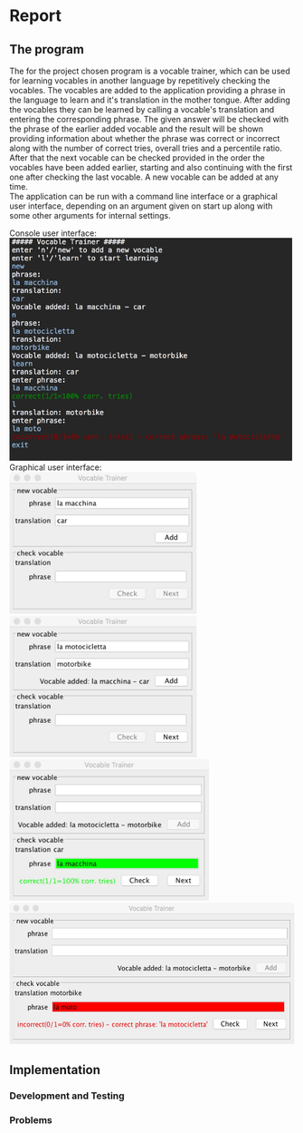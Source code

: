 # Report
## The program
The for the project chosen program is a vocable trainer, which can be used for learning vocables in another language by repetitively checking the vocables. The vocables are added to the application providing a phrase in the language to learn and it's translation in the mother tongue. After adding the vocables they can be learned by calling a vocable's translation and entering the corresponding phrase. The given answer will be checked with the phrase of the earlier added vocable and the result will be shown providing information about whether the phrase was correct or incorrect along with the number of correct tries, overall tries and a percentile ratio. After that the next vocable can be checked provided in the order the vocables have been added earlier, starting and also continuing with the first one after checking the last vocable. A new vocable can be added at any time.  
The application can be run with a command line interface or a graphical user interface, depending on an argument given on start up along with some other arguments for internal settings.  
  
Console user interface:  
<img src="./console_screenshot.jpeg" width="500">  
Graphical user interface:  
<img src="./gui_screenshot1.jpeg" height="250"> <img src="./gui_screenshot2.jpeg" height="250">  
<img src="./gui_screenshot3.jpeg" height="250"> <img src="./gui_screenshot4.jpeg" height="250">  


## Implementation
### Development and Testing
### Problems
